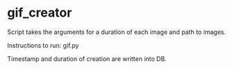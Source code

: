 # gif_creator

Script takes the arguments for a duration of each image and path to images.

Instructions to run: gif.py <duration of each image> <path to images separated by space>

Timestamp and duration of creation are written into DB.
